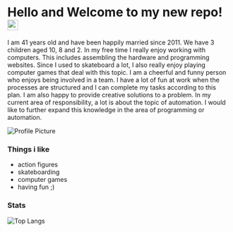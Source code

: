 # Hello and Welcome to my new repo! <img src="https://user-images.githubusercontent.com/1303154/88677602-1635ba80-d120-11ea-84d8-d263ba5fc3c0.gif" width="24px" alt="hi">

I am 41 years old and have been happily married since 2011. We have 3 children aged 10, 8 and 2. In my free time I really enjoy working with computers. This includes assembling the hardware and programming websites. Since I used to skateboard a lot, I also really enjoy playing computer games that deal with this topic. I am a cheerful and funny person who enjoys being involved in a team. I have a lot of fun at work when the processes are structured and I can complete my tasks according to this plan. I am also happy to provide creative solutions to a problem. In my current area of ​​responsibility, a lot is about the topic of automation. I would like to further expand this knowledge in the area of ​​programming or automation.

![Profile Picture](https://avatars.githubusercontent.com/u/155982642?v=4)

### Things i like
- action figures
- skateboarding
- computer games
- having fun ;)

### Stats
![Top Langs](https://github-readme-stats.vercel.app/api/top-langs/?username=marcel-epp&layout=compact&hide=css,html)
